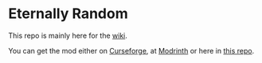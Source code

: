 # Eternally Random

This repo is mainly here for the [wiki](https://github.com/Aethrexal/Eternally-Random/wiki).

You can get the mod either on [Curseforge](https://www.curseforge.com/minecraft/mc-mods/eternally-random), at [Modrinth](https://modrinth.com/mod/eternally-random) or here in [this repo](https://github.com/Aethrexal/Eternally-Random/releases).
